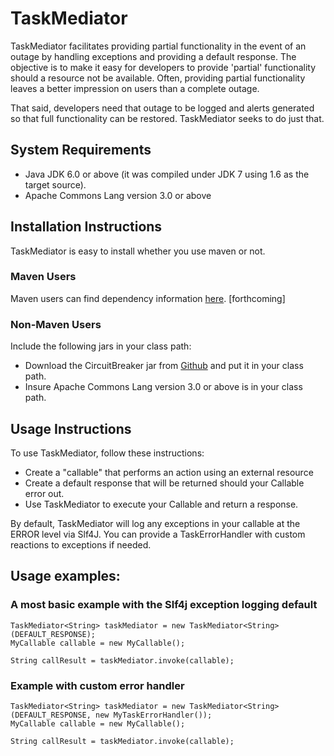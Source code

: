 # TaskMediator
TaskMediator facilitates providing partial functionality in the event of an outage by handling exceptions and providing a default response.  The objective is to make it easy for developers to provide 'partial' functionality should a resource not be available.  Often, providing partial functionality leaves a better impression on users than a complete outage.

That said, developers need that outage to be logged and alerts generated so that full functionality can be restored.  TaskMediator seeks to do just that.

## System Requirements
* Java JDK 6.0 or above (it was compiled under JDK 7 using 1.6 as the target source).
* Apache Commons Lang version 3.0 or above

## Installation Instructions  
TaskMediator is easy to install whether you use maven or not.

### Maven Users  
Maven users can find dependency information [here](http://search.maven.org/#search%7Cga%7C1%7Ca%3A%22TaskMediator%22). [forthcoming]

### Non-Maven Users  
Include the following jars in your class path:  
* Download the CircuitBreaker jar from [Github](https://github.com/Derek-Ashmore/TaskMediator/releases) and put it in your class path.  
* Insure Apache Commons Lang version 3.0 or above is in your class path.  

## Usage Instructions  
To use TaskMediator, follow these instructions:  
* Create a "callable" that performs an action using an external resource
* Create a default response that will be returned should your Callable error out.
* Use TaskMediator to execute your Callable and return a response.

By default, TaskMediator will log any exceptions in your callable at the ERROR level via Slf4J.  You can provide a TaskErrorHandler with custom reactions to exceptions if needed.

## Usage examples:

### A most basic example with the Slf4j exception logging default
```  
TaskMediator<String> taskMediator = new TaskMediator<String>(DEFAULT_RESPONSE);  
MyCallable callable = new MyCallable();  

String callResult = taskMediator.invoke(callable);
```  

### Example with custom error handler
```  
TaskMediator<String> taskMediator = new TaskMediator<String>(DEFAULT_RESPONSE, new MyTaskErrorHandler());  
MyCallable callable = new MyCallable();  

String callResult = taskMediator.invoke(callable);
```  

 
